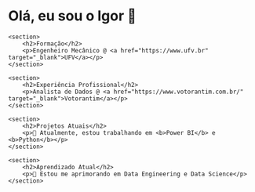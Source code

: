 <!DOCTYPE html>
<html lang="pt-br">
<head>
    <meta charset="UTF-8">
    <meta name="viewport" content="width=device-width, initial-scale=1.0">
    <title>Perfil de Igor</title>
</head>
<body>
    <h1>Olá, eu sou o Igor 👋</h1>

    <section>
        <h2>Formação</h2>
        <p>Engenheiro Mecânico @ <a href="https://www.ufv.br" target="_blank">UFV</a></p>
    </section>

    <section>
        <h2>Experiência Profissional</h2>
        <p>Analista de Dados @ <a href="https://www.votorantim.com.br/" target="_blank">Votorantim</a></p>
    </section>

    <section>
        <h2>Projetos Atuais</h2>
        <p>🔭 Atualmente, estou trabalhando em <b>Power BI</b> e <b>Python</b></p>
    </section>

    <section>
        <h2>Aprendizado Atual</h2>
        <p>🌱 Estou me aprimorando em Data Engineering e Data Science</p>
    </section>

</body>
</html>







<!--
**igorcv98/igorcv98** is a ✨ _special_ ✨ repository because its `README.md` (this file) appears on your GitHub profile.

Here are some ideas to get you started:

- 🔭 I’m currently working on ...
- 🌱 I’m currently learning ...
- 👯 I’m looking to collaborate on ...
- 🤔 I’m looking for help with ...
- 💬 Ask me about ...
- 📫 How to reach me: ...
- 😄 Pronouns: ...
- ⚡ Fun fact: ...
-->
